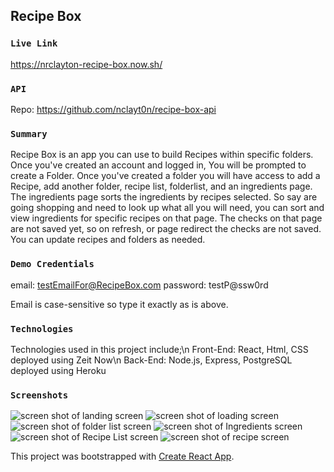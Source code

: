 

## Recipe Box
### `Live Link`
https://nrclayton-recipe-box.now.sh/
### `API`
Repo: https://github.com/nclayt0n/recipe-box-api
### `Summary`
Recipe Box is an app you can use to build Recipes within specific folders. Once you've created an account and logged in, You will be prompted to create a Folder. Once you've created a folder you will have access to add a Recipe, add another folder, recipe list, folderlist, and an ingredients page. 
The ingredients page sorts the ingredients by recipes selected. So say are going shopping and need to look up what all you will need, you can sort and view ingredients for specific recipes on that page. The checks on that page are not saved yet, so on refresh, or page redirect the checks are not saved.
You can update recipes and folders as needed. 
### `Demo Credentials`
email: testEmailFor@RecipeBox.com
password: testP@ssw0rd

Email is case-sensitive so type it exactly as is above. 
### `Technologies`
Technologies used in this project include;\n
Front-End: React, Html, CSS
deployed using Zeit Now\n
Back-End: Node.js, Express, PostgreSQL
deployed using Heroku
### `Screenshots`
![screen shot of landing screen](https://nclayt0n.github.io/recipe-box/src/images/landingscreen.png "App landing Page")
![screen shot of loading screen](https://nclayt0n.github.io/recipe-box/src/images/laptopHome.png "App Home Page")
![screen shot of folder list screen](https://nclayt0n.github.io/recipe-box/src/images/folderList.png "App Folder List Page")
![screen shot of Ingredients screen](https://nclayt0n.github.io/recipe-box/src/images/ingredients.png "App Ingredients Page")
![screen shot of Recipe List screen](https://nclayt0n.github.io/recipe-box/src/images/RecipeList.png "App Recipe List Page")
![screen shot of recipe screen](https://nclayt0n.github.io/recipe-box/src/images/recipeWithNav.png "App Recipe Page")


This project was bootstrapped with [Create React App](https://github.com/facebook/create-react-app).